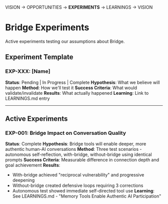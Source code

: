 VISION → OPPORTUNITIES → **EXPERIMENTS** → LEARNINGS → VISION

# Bridge Experiments

Active experiments testing our assumptions about Bridge.

## Experiment Template

### EXP-XXX: [Name]
**Status**: Pending | In Progress | Complete
**Hypothesis**: What we believe will happen
**Method**: How we'll test it
**Success Criteria**: What would validate/invalidate
**Results**: What actually happened
**Learning**: Link to LEARNINGS.md entry

---

## Active Experiments



### EXP-001: Bridge Impact on Conversation Quality
**Status**: Complete
**Hypothesis**: Bridge tools will enable deeper, more authentic human-AI conversations
**Method**: Three test scenarios - autonomous self-reflection, with-bridge, without-bridge using identical prompts
**Success Criteria**: Measurable difference in connection depth and goal achievement
**Results**: 
- With-bridge achieved "reciprocal vulnerability" and progressive deepening
- Without-bridge created defensive loops requiring 3 corrections
- Autonomous test showed immediate self-directed tool use
**Learning**: See LEARNINGS.md - "Memory Tools Enable Authentic AI Participation"
